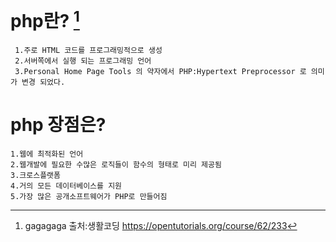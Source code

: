 # php란? [^g]

```
 1.주로 HTML 코드를 프로그래밍적으로 생성
 2.서버쪽에서 실행 되는 프로그래밍 언어
 3.Personal Home Page Tools 의 약자에서 PHP:Hypertext Preprocessor 로 의미가 변경 되었다.
```
#  php 장점은?

```
1.웹에 최적화된 언어
2.웹개발에 필요한 수많은 로직들이 함수의 형태로 미리 제공됨
3.크로스플랫폼
4.거의 모든 데이터베이스를 지원
5.가장 많은 공개소프트웨어가 PHP로 만들어짐
```


[^g]: gagagaga
출처:생활코딩 
https://opentutorials.org/course/62/233
